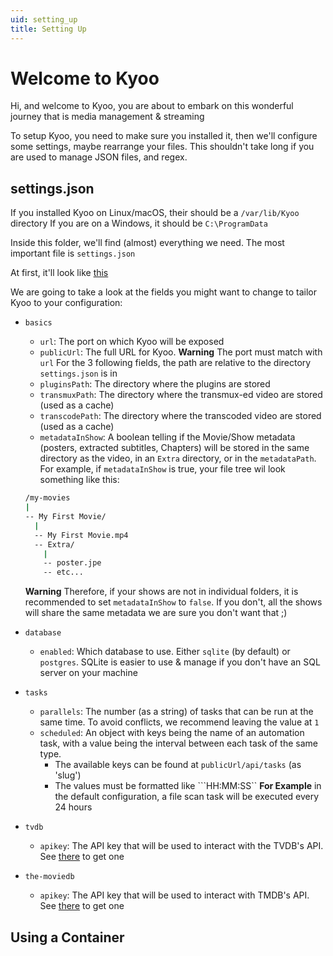 ```yaml
---
uid: setting_up
title: Setting Up
---
```


# Welcome to Kyoo

Hi, and welcome to Kyoo, you are about to embark on this wonderful journey that is media management & streaming

To setup Kyoo, you need to make sure you installed it, then we'll configure some settings, maybe rearrange your files. This shouldn't take long if you are used to manage JSON files, and regex.

## settings.json

If you installed Kyoo on Linux/macOS, their should be a ```/var/lib/Kyoo``` directory
If you are on a Windows, it should be ```C:\ProgramData```

Inside this folder, we'll find (almost) everything we need. The most important file is ```settings.json```

At first, it'll look like [this](https://github.com/AnonymusRaccoon/Kyoo/blob/master/src/Kyoo.Host.Generic/settings.json)

We are going to take a look at the fields you might want to change to tailor Kyoo to your configuration:

- ```basics```
  - ```url```: The port on which Kyoo will be exposed
  - ```publicUrl```: The full URL for Kyoo. **Warning** The port must match with ```url```
  For the 3 following fields, the path are relative to the directory ```settings.json``` is in
  - ```pluginsPath```: The directory where the plugins are stored
  - ```transmuxPath```: The directory where the transmux-ed video are stored (used as a cache)
  - ```transcodePath```: The directory where the transcoded video are stored (used as a cache)
  - ```metadataInShow```: A boolean telling if the Movie/Show metadata (posters, extracted subtitles, Chapters) will be stored in the same directory as the video, in an ```Extra``` directory, or in the ```metadataPath```.
  For example, if ```metadataInShow``` is true, your file tree wil look something like this:
  
  ```bash
  /my-movies
  |
  -- My First Movie/
    |
    -- My First Movie.mp4
    -- Extra/
      |
      -- poster.jpe
      -- etc...
  ```

  **Warning** Therefore, if your shows are not in individual folders, it is recommended to set ```metadataInShow``` to ```false```. If you don't, all the shows will share the same metadata we are sure you don't want that ;)

- ```database```
  - ```enabled```: Which database to use. Either ```sqlite``` (by default) or ```postgres```. SQLite is easier to use & manage if you don't have an SQL server on your machine

- ```tasks```
  - ```parallels```: The number (as a string) of tasks that can be run at the same time. To avoid conflicts, we recommend leaving the value at ```1```
  - ```scheduled```: An object with keys being the name of an automation task, with a value being the interval between each task of the same type.
    - The available keys can be found at ```publicUrl/api/tasks``` (as 'slug')
    - The values must be formatted like ```HH:MM:SS``
    **For Example** in the default configuration, a file scan task will be executed every 24 hours

- ```tvdb```
  - ```apikey```: The API key that will be used to interact with the TVDB's API. See [there](https://thetvdb.com/api-information) to get one

- ```the-moviedb```
  - ```apikey```: The API key that will be used to interact with TMDB's API. See [there](https://developers.themoviedb.org/3/getting-started/introduction) to get one

## Using a Container